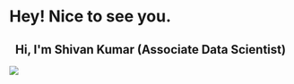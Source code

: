  # Hey! Nice to see you.

<h2 align="center">Hi, I'm Shivan Kumar (Associate Data Scientist)</h2>

<img src='https://readme-typing-svg.herokuapp.com/?font=ubuntu&color=16A085&center=true&lines=Associate Data+Scientist%20@%20iNeuron;'/>
